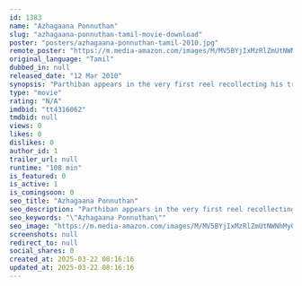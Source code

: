 ```yaml
---
id: 1383
name: "Azhagaana Ponnuthan"
slug: "azhagaana-ponnuthan-tamil-movie-download"
poster: "posters/azhagaana-ponnuthan-tamil-2010.jpg"
remote_poster: "https://m.media-amazon.com/images/M/MV5BYjIxMzRlZmUtNWNhMy00YmUyLWE0NzctZWY4YTZmZDNlOGViXkEyXkFqcGdeQXVyNTM3MDMyMDQ@._V1_SX300.jpg"
original_language: "Tamil"
dubbed_in: null
released_date: "12 Mar 2010"
synopsis: "Parthiban appears in the very first reel recollecting his travels with a woman whom he had developed an affinity in his teens. A flashback takes one to Kodaikanal where Karthik (Karteesh) ..."
type: "movie"
rating: "N/A"
imdbid: "tt4316062"
tmdbid: null
views: 0
likes: 0
dislikes: 0
author_id: 1
trailer_url: null
runtime: "108 min"
is_featured: 0
is_active: 1
is_comingsoon: 0
seo_title: "Azhagaana Ponnuthan"
seo_description: "Parthiban appears in the very first reel recollecting his travels with a woman whom he had developed an affinity in his teens. A flashback takes one to Kodaikanal where Karthik (Karteesh) ..."
seo_keywords: "\"Azhagaana Ponnuthan\""
seo_image: "https://m.media-amazon.com/images/M/MV5BYjIxMzRlZmUtNWNhMy00YmUyLWE0NzctZWY4YTZmZDNlOGViXkEyXkFqcGdeQXVyNTM3MDMyMDQ@._V1_SX300.jpg"
screenshots: null
redirect_to: null
social_shares: 0
created_at: 2025-03-22 08:16:16
updated_at: 2025-03-22 08:16:16
---
```


